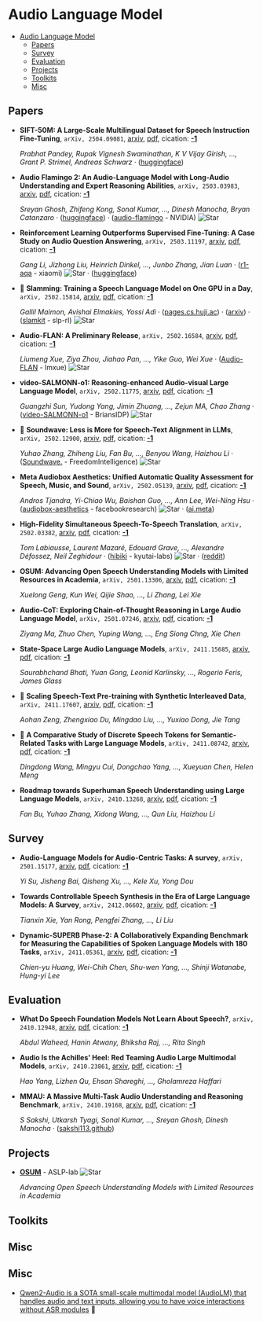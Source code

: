 # Audio Language Model

- [Audio Language Model](#audio-language-model) 
  - [Papers](#papers)
  - [Survey](#survey)
  - [Evaluation](#evaluation)
  - [Projects](#projects)
  - [Toolkits](#toolkits)
  - [Misc](#misc)


## Papers

- **SIFT-50M: A Large-Scale Multilingual Dataset for Speech Instruction
  Fine-Tuning**, `arXiv, 2504.09081`, [arxiv](http://arxiv.org/abs/2504.09081v2), [pdf](http://arxiv.org/pdf/2504.09081v2.pdf), cication: [**-1**](None) 

	 *Prabhat Pandey, Rupak Vignesh Swaminathan, K V Vijay Girish, ..., Grant P. Strimel, Andreas Schwarz* · ([huggingface](https://huggingface.co/datasets/amazon-agi/SIFT-50M))
- **Audio Flamingo 2: An Audio-Language Model with Long-Audio Understanding 
  and Expert Reasoning Abilities**, `arXiv, 2503.03983`, [arxiv](http://arxiv.org/abs/2503.03983v1), [pdf](http://arxiv.org/pdf/2503.03983v1.pdf), cication: [**-1**](None) 

	 *Sreyan Ghosh, Zhifeng Kong, Sonal Kumar, ..., Dinesh Manocha, Bryan Catanzaro* · ([huggingface](https://huggingface.co/spaces/nvidia/audio-flamingo-2)) · ([audio-flamingo](https://github.com/NVIDIA/audio-flamingo) - NVIDIA) ![Star](https://img.shields.io/github/stars/NVIDIA/audio-flamingo.svg?style=social&label=Star)
- **Reinforcement Learning Outperforms Supervised Fine-Tuning: A Case Study 
  on Audio Question Answering**, `arXiv, 2503.11197`, [arxiv](http://arxiv.org/abs/2503.11197v1), [pdf](http://arxiv.org/pdf/2503.11197v1.pdf), cication: [**-1**](None) 

	 *Gang Li, Jizhong Liu, Heinrich Dinkel, ..., Junbo Zhang, Jian Luan* · ([r1-aqa](https://github.com/xiaomi/r1-aqa) - xiaomi) ![Star](https://img.shields.io/github/stars/xiaomi/r1-aqa.svg?style=social&label=Star) · ([huggingface](https://huggingface.co/mispeech/r1-aqa.))
- 🌟 **Slamming: Training a Speech Language Model on One GPU in a Day**, `arXiv, 2502.15814`, [arxiv](http://arxiv.org/abs/2502.15814v1), [pdf](http://arxiv.org/pdf/2502.15814v1.pdf), cication: [**-1**](None) 

	 *Gallil Maimon, Avishai Elmakies, Yossi Adi* · ([pages.cs.huji.ac](https://pages.cs.huji.ac.il/adiyoss-lab/slamming/)) · ([arxiv](https://arxiv.org/abs/2502.15814)) · ([slamkit](https://github.com/slp-rl/slamkit) - slp-rl) ![Star](https://img.shields.io/github/stars/slp-rl/slamkit.svg?style=social&label=Star)
- **Audio-FLAN: A Preliminary Release**, `arXiv, 2502.16584`, [arxiv](http://arxiv.org/abs/2502.16584v1), [pdf](http://arxiv.org/pdf/2502.16584v1.pdf), cication: [**-1**](None) 

	 *Liumeng Xue, Ziya Zhou, Jiahao Pan, ..., Yike Guo, Wei Xue* · ([Audio-FLAN](https://github.com/lmxue/Audio-FLAN) - lmxue) ![Star](https://img.shields.io/github/stars/lmxue/Audio-FLAN.svg?style=social&label=Star)
- **video-SALMONN-o1: Reasoning-enhanced Audio-visual Large Language Model**, `arXiv, 2502.11775`, [arxiv](http://arxiv.org/abs/2502.11775v1), [pdf](http://arxiv.org/pdf/2502.11775v1.pdf), cication: [**-1**](None) 

	 *Guangzhi Sun, Yudong Yang, Jimin Zhuang, ..., Zejun MA, Chao Zhang* · ([video-SALMONN-o1](https://github.com/BriansIDP/video-SALMONN-o1) - BriansIDP) ![Star](https://img.shields.io/github/stars/BriansIDP/video-SALMONN-o1.svg?style=social&label=Star)
- 🌟 **Soundwave: Less is More for Speech-Text Alignment in LLMs**, `arXiv, 2502.12900`, [arxiv](http://arxiv.org/abs/2502.12900v1), [pdf](http://arxiv.org/pdf/2502.12900v1.pdf), cication: [**-1**](None) 

	 *Yuhao Zhang, Zhiheng Liu, Fan Bu, ..., Benyou Wang, Haizhou Li* · ([Soundwave.](https://github.com/FreedomIntelligence/Soundwave.) - FreedomIntelligence) ![Star](https://img.shields.io/github/stars/FreedomIntelligence/Soundwave..svg?style=social&label=Star)
- **Meta Audiobox Aesthetics: Unified Automatic Quality Assessment for 
  Speech, Music, and Sound**, `arXiv, 2502.05139`, [arxiv](http://arxiv.org/abs/2502.05139v1), [pdf](http://arxiv.org/pdf/2502.05139v1.pdf), cication: [**-1**](None) 

	 *Andros Tjandra, Yi-Chiao Wu, Baishan Guo, ..., Ann Lee, Wei-Ning Hsu* · ([audiobox-aesthetics](https://github.com/facebookresearch/audiobox-aesthetics) - facebookresearch) ![Star](https://img.shields.io/github/stars/facebookresearch/audiobox-aesthetics.svg?style=social&label=Star) · ([ai.meta](https://ai.meta.com/research/publications/meta-audiobox-aesthetics-unified-automatic-quality-assessment-for-speech-music-and-sound/))
- **High-Fidelity Simultaneous Speech-To-Speech Translation**, `arXiv, 2502.03382`, [arxiv](http://arxiv.org/abs/2502.03382v1), [pdf](http://arxiv.org/pdf/2502.03382v1.pdf), cication: [**-1**](None) 

	 *Tom Labiausse, Laurent Mazaré, Edouard Grave, ..., Alexandre Défossez, Neil Zeghidour* · ([hibiki](https://github.com/kyutai-labs/hibiki) - kyutai-labs) ![Star](https://img.shields.io/github/stars/kyutai-labs/hibiki.svg?style=social&label=Star) · ([reddit](https://www.reddit.com/r/LocalLLaMA/comments/1ij35u7/hibiki_by_kyutai_a_simultaneous_speechtospeech/))
- **OSUM: Advancing Open Speech Understanding Models with Limited Resources 
  in Academia**, `arXiv, 2501.13306`, [arxiv](http://arxiv.org/abs/2501.13306v1), [pdf](http://arxiv.org/pdf/2501.13306v1.pdf), cication: [**-1**](None) 

	 *Xuelong Geng, Kun Wei, Qijie Shao, ..., Li Zhang, Lei Xie*
- **Audio-CoT: Exploring Chain-of-Thought Reasoning in Large Audio Language 
  Model**, `arXiv, 2501.07246`, [arxiv](http://arxiv.org/abs/2501.07246v1), [pdf](http://arxiv.org/pdf/2501.07246v1.pdf), cication: [**-1**](None) 

	 *Ziyang Ma, Zhuo Chen, Yuping Wang, ..., Eng Siong Chng, Xie Chen*
- **State-Space Large Audio Language Models**, `arXiv, 2411.15685`, [arxiv](http://arxiv.org/abs/2411.15685v1), [pdf](http://arxiv.org/pdf/2411.15685v1.pdf), cication: [**-1**](None) 

	 *Saurabhchand Bhati, Yuan Gong, Leonid Karlinsky, ..., Rogerio Feris, James Glass*
- 🌟 **Scaling Speech-Text Pre-training with Synthetic Interleaved Data**, `arXiv, 2411.17607`, [arxiv](http://arxiv.org/abs/2411.17607v1), [pdf](http://arxiv.org/pdf/2411.17607v1.pdf), cication: [**-1**](None) 

	 *Aohan Zeng, Zhengxiao Du, Mingdao Liu, ..., Yuxiao Dong, Jie Tang*
- 🌟 **A Comparative Study of Discrete Speech Tokens for Semantic-Related Tasks 
  with Large Language Models**, `arXiv, 2411.08742`, [arxiv](http://arxiv.org/abs/2411.08742v1), [pdf](http://arxiv.org/pdf/2411.08742v1.pdf), cication: [**-1**](None) 

	 *Dingdong Wang, Mingyu Cui, Dongchao Yang, ..., Xueyuan Chen, Helen Meng*
- **Roadmap towards Superhuman Speech Understanding using Large Language 
  Models**, `arXiv, 2410.13268`, [arxiv](http://arxiv.org/abs/2410.13268v1), [pdf](http://arxiv.org/pdf/2410.13268v1.pdf), cication: [**-1**](None)

	 *Fan Bu, Yuhao Zhang, Xidong Wang, ..., Qun Liu, Haizhou Li*

## Survey

- **Audio-Language Models for Audio-Centric Tasks: A survey**, `arXiv, 2501.15177`, [arxiv](http://arxiv.org/abs/2501.15177v1), [pdf](http://arxiv.org/pdf/2501.15177v1.pdf), cication: [**-1**](None) 

	 *Yi Su, Jisheng Bai, Qisheng Xu, ..., Kele Xu, Yong Dou*
- **Towards Controllable Speech Synthesis in the Era of Large Language 
  Models: A Survey**, `arXiv, 2412.06602`, [arxiv](http://arxiv.org/abs/2412.06602v1), [pdf](http://arxiv.org/pdf/2412.06602v1.pdf), cication: [**-1**](None) 

	 *Tianxin Xie, Yan Rong, Pengfei Zhang, ..., Li Liu*
- **Dynamic-SUPERB Phase-2: A Collaboratively Expanding Benchmark for 
  Measuring the Capabilities of Spoken Language Models with 180 Tasks**, `arXiv, 2411.05361`, [arxiv](http://arxiv.org/abs/2411.05361v1), [pdf](http://arxiv.org/pdf/2411.05361v1.pdf), cication: [**-1**](None) 

	 *Chien-yu Huang, Wei-Chih Chen, Shu-wen Yang, ..., Shinji Watanabe, Hung-yi Lee*

## Evaluation

- **What Do Speech Foundation Models Not Learn About Speech?**, `arXiv, 2410.12948`, [arxiv](http://arxiv.org/abs/2410.12948v1), [pdf](http://arxiv.org/pdf/2410.12948v1.pdf), cication: [**-1**](None) 

	 *Abdul Waheed, Hanin Atwany, Bhiksha Raj, ..., Rita Singh*
- **Audio Is the Achilles' Heel: Red Teaming Audio Large Multimodal Models**, `arXiv, 2410.23861`, [arxiv](http://arxiv.org/abs/2410.23861v1), [pdf](http://arxiv.org/pdf/2410.23861v1.pdf), cication: [**-1**](None) 

	 *Hao Yang, Lizhen Qu, Ehsan Shareghi, ..., Gholamreza Haffari*
- **MMAU: A Massive Multi-Task Audio Understanding and Reasoning Benchmark**, `arXiv, 2410.19168`, [arxiv](http://arxiv.org/abs/2410.19168v1), [pdf](http://arxiv.org/pdf/2410.19168v1.pdf), cication: [**-1**](None) 

	 *S Sakshi, Utkarsh Tyagi, Sonal Kumar, ..., Sreyan Ghosh, Dinesh Manocha* · ([sakshi113.github](https://sakshi113.github.io/mmau_homepage/))

## Projects

- [**OSUM**](https://github.com/ASLP-lab/OSUM) - ASLP-lab ![Star](https://img.shields.io/github/stars/ASLP-lab/OSUM.svg?style=social&label=Star) 

	 *Advancing Open Speech Understanding Models with Limited Resources in Academia*

## Toolkits


## Misc
## Misc
- [Qwen2-Audio is a SOTA small-scale multimodal model (AudioLM) that handles audio and text inputs, allowing you to have voice interactions without ASR modules](https://huggingface.co/NexaAIDev/Qwen2-Audio-7B-GGUF)  🤗 